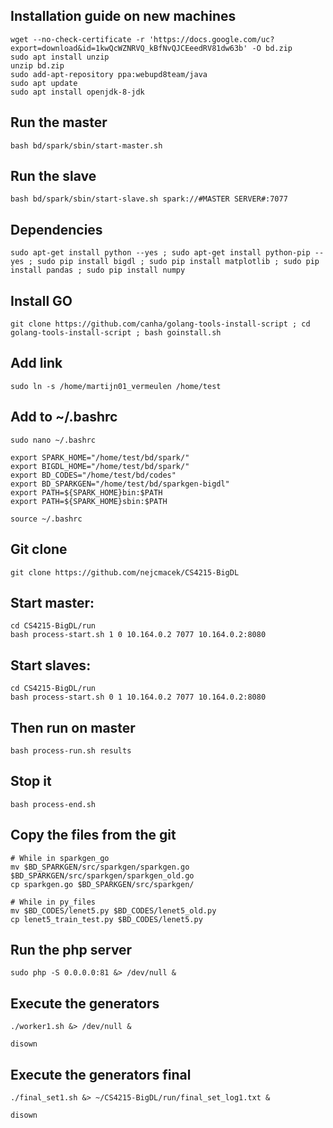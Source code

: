 ## Installation guide on new machines
    wget --no-check-certificate -r 'https://docs.google.com/uc?export=download&id=1kwQcWZNRVQ_kBfNvQJCEeedRV81dw63b' -O bd.zip
    sudo apt install unzip
    unzip bd.zip
    sudo add-apt-repository ppa:webupd8team/java
    sudo apt update
    sudo apt install openjdk-8-jdk

## Run the master
    bash bd/spark/sbin/start-master.sh

## Run the slave
    bash bd/spark/sbin/start-slave.sh spark://#MASTER SERVER#:7077

## Dependencies
    sudo apt-get install python --yes ; sudo apt-get install python-pip --yes ; sudo pip install bigdl ; sudo pip install matplotlib ; sudo pip install pandas ; sudo pip install numpy

## Install GO
    git clone https://github.com/canha/golang-tools-install-script ; cd golang-tools-install-script ; bash goinstall.sh

## Add link
    sudo ln -s /home/martijn01_vermeulen /home/test

## Add to ~/.bashrc
    sudo nano ~/.bashrc
    
    export SPARK_HOME="/home/test/bd/spark/"                                                                            
    export BIGDL_HOME="/home/test/bd/spark/"                                                                            
    export BD_CODES="/home/test/bd/codes"                                                                               
    export BD_SPARKGEN="/home/test/bd/sparkgen-bigdl"   
    export PATH=${SPARK_HOME}bin:$PATH
    export PATH=${SPARK_HOME}sbin:$PATH
    
    source ~/.bashrc

## Git clone
    git clone https://github.com/nejcmacek/CS4215-BigDL

## Start master:
    cd CS4215-BigDL/run
    bash process-start.sh 1 0 10.164.0.2 7077 10.164.0.2:8080


## Start slaves:
    cd CS4215-BigDL/run
    bash process-start.sh 0 1 10.164.0.2 7077 10.164.0.2:8080

## Then run on master
    bash process-run.sh results

## Stop it
    bash process-end.sh

## Copy the files from the git
    # While in sparkgen_go 
    mv $BD_SPARKGEN/src/sparkgen/sparkgen.go $BD_SPARKGEN/src/sparkgen/sparkgen_old.go 
    cp sparkgen.go $BD_SPARKGEN/src/sparkgen/
    
    # While in py_files
    mv $BD_CODES/lenet5.py $BD_CODES/lenet5_old.py
    cp lenet5_train_test.py $BD_CODES/lenet5.py
 
## Run the php server
    sudo php -S 0.0.0.0:81 &> /dev/null &
    
## Execute the generators
    ./worker1.sh &> /dev/null &
    
    disown
    
## Execute the generators final
    ./final_set1.sh &> ~/CS4215-BigDL/run/final_set_log1.txt &
    
    disown